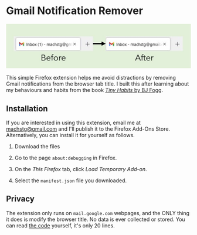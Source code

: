 # Gmail Notification Remover

![Before and After Picture](/docs/before_and_after.jpg)

This simple Firefox extension helps me avoid distractions by removing Gmail notifications
from the browser tab title. I built this after learning about my behaviours and habits from the book [*Tiny Habits* by BJ Fogg](https://tinyhabits.com/book/).

## Installation

If you are interested in using this extension, email me at [machstg@gmail.com](mailto:machstg@gmail.com)
and I'll publish it to the Firefox Add-Ons Store. Alternatively, you can install it for yourself as follows.

1. Download the files

2. Go to the page `about:debugging` in Firefox.
   
3. On the *This Firefox* tab, click *Load Temporary Add-on*.

4. Select the `manifest.json` file you downloaded.

## Privacy

The extension only runs on `mail.google.com` webpages, and
the ONLY thing it does is modify the browser title. 
No data is ever collected or stored. You can read [the code](remove_notifications.js) yourself, it's only 20 lines.
